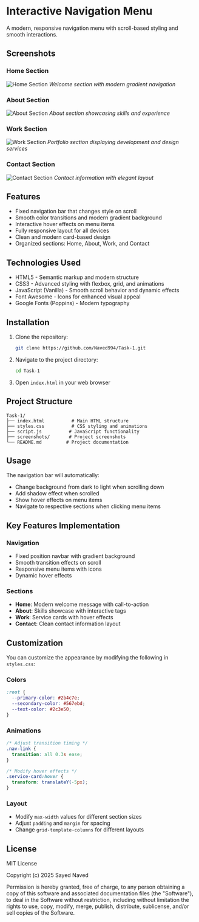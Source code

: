# Interactive Navigation Menu

A modern, responsive navigation menu with scroll-based styling and smooth interactions.

## Screenshots

### Home Section
![Home Section](screenshots/home.png)
*Welcome section with modern gradient navigation*

### About Section
![About Section](screenshots/about.png)
*About section showcasing skills and experience*

### Work Section
![Work Section](screenshots/work.png)
*Portfolio section displaying development and design services*

### Contact Section
![Contact Section](screenshots/contact.png)
*Contact information with elegant layout*

## Features

- Fixed navigation bar that changes style on scroll
- Smooth color transitions and modern gradient background
- Interactive hover effects on menu items
- Fully responsive layout for all devices
- Clean and modern card-based design
- Organized sections: Home, About, Work, and Contact

## Technologies Used

- HTML5 - Semantic markup and modern structure
- CSS3 - Advanced styling with flexbox, grid, and animations
- JavaScript (Vanilla) - Smooth scroll behavior and dynamic effects
- Font Awesome - Icons for enhanced visual appeal
- Google Fonts (Poppins) - Modern typography

## Installation

1. Clone the repository:
   ```bash
   git clone https://github.com/Naved994/Task-1.git
   ```
2. Navigate to the project directory:
   ```bash
   cd Task-1
   ```
3. Open `index.html` in your web browser

## Project Structure

```
Task-1/
├── index.html          # Main HTML structure
├── styles.css          # CSS styling and animations
├── script.js          # JavaScript functionality
├── screenshots/       # Project screenshots
└── README.md         # Project documentation
```

## Usage

The navigation bar will automatically:
- Change background from dark to light when scrolling down
- Add shadow effect when scrolled
- Show hover effects on menu items
- Navigate to respective sections when clicking menu items

## Key Features Implementation

### Navigation
- Fixed position navbar with gradient background
- Smooth transition effects on scroll
- Responsive menu items with icons
- Dynamic hover effects

### Sections
- **Home**: Modern welcome message with call-to-action
- **About**: Skills showcase with interactive tags
- **Work**: Service cards with hover effects
- **Contact**: Clean contact information layout

## Customization

You can customize the appearance by modifying the following in `styles.css`:

### Colors
```css
:root {
  --primary-color: #2b4c7e;
  --secondary-color: #567ebd;
  --text-color: #2c3e50;
}
```

### Animations
```css
/* Adjust transition timing */
.nav-link {
  transition: all 0.3s ease;
}

/* Modify hover effects */
.service-card:hover {
  transform: translateY(-5px);
}
```

### Layout
- Modify `max-width` values for different section sizes
- Adjust `padding` and `margin` for spacing
- Change `grid-template-columns` for different layouts

## License

MIT License

Copyright (c) 2025 Sayed Naved

Permission is hereby granted, free of charge, to any person obtaining a copy of this software and associated documentation files (the "Software"), to deal in the Software without restriction, including without limitation the rights to use, copy, modify, merge, publish, distribute, sublicense, and/or sell copies of the Software.
